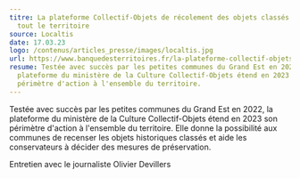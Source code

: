 ```yaml
---
titre: La plateforme Collectif-Objets de récolement des objets classés s'étend à
  tout le territoire
source: Localtis
date: 17.03.23
logo: /contenus/articles_presse/images/localtis.jpg
url: https://www.banquedesterritoires.fr/la-plateforme-collectif-objets-de-recolement-des-objets-classe-accelere?pk_campaign=Flux%20RSS&pk_kwd=tourisme-culture-loisirs&pk_source=Actualit%C3%A9s%20Localtis&pk_medium=RSS%20Thematique
resume: Testée avec succès par les petites communes du Grand Est en 2022, la
  plateforme du ministère de la Culture Collectif-Objets étend en 2023 son
  périmètre d'action à l'ensemble du territoire.
---
```

Testée avec succès par les petites communes du Grand Est en 2022, la plateforme du ministère de la Culture Collectif-Objets étend en 2023 son périmètre d'action à l'ensemble du territoire. Elle donne la possibilité aux communes de recenser les objets historiques classés et aide les conservateurs à décider des mesures de préservation.

E﻿ntretien avec le journaliste Olivier Devillers